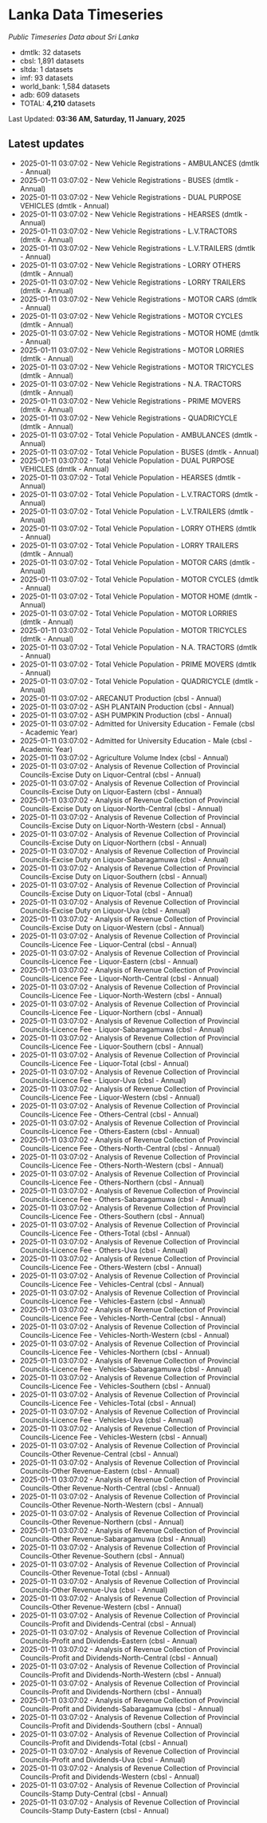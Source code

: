 # Lanka Data Timeseries
*Public Timeseries Data about Sri Lanka*

* dmtlk: 32 datasets
* cbsl: 1,891 datasets
* sltda: 1 datasets
* imf: 93 datasets
* world_bank: 1,584 datasets
* adb: 609 datasets
* TOTAL: **4,210** datasets

Last Updated: **03:36 AM, Saturday, 11 January, 2025**

## Latest updates

* 2025-01-11 03:07:02 - New Vehicle Registrations - AMBULANCES (dmtlk - Annual)
* 2025-01-11 03:07:02 - New Vehicle Registrations - BUSES (dmtlk - Annual)
* 2025-01-11 03:07:02 - New Vehicle Registrations - DUAL PURPOSE VEHICLES (dmtlk - Annual)
* 2025-01-11 03:07:02 - New Vehicle Registrations - HEARSES (dmtlk - Annual)
* 2025-01-11 03:07:02 - New Vehicle Registrations - L.V.TRACTORS (dmtlk - Annual)
* 2025-01-11 03:07:02 - New Vehicle Registrations - L.V.TRAILERS (dmtlk - Annual)
* 2025-01-11 03:07:02 - New Vehicle Registrations - LORRY OTHERS (dmtlk - Annual)
* 2025-01-11 03:07:02 - New Vehicle Registrations - LORRY TRAILERS (dmtlk - Annual)
* 2025-01-11 03:07:02 - New Vehicle Registrations - MOTOR CARS (dmtlk - Annual)
* 2025-01-11 03:07:02 - New Vehicle Registrations - MOTOR CYCLES (dmtlk - Annual)
* 2025-01-11 03:07:02 - New Vehicle Registrations - MOTOR HOME (dmtlk - Annual)
* 2025-01-11 03:07:02 - New Vehicle Registrations - MOTOR LORRIES (dmtlk - Annual)
* 2025-01-11 03:07:02 - New Vehicle Registrations - MOTOR TRICYCLES (dmtlk - Annual)
* 2025-01-11 03:07:02 - New Vehicle Registrations - N.A. TRACTORS (dmtlk - Annual)
* 2025-01-11 03:07:02 - New Vehicle Registrations - PRIME MOVERS (dmtlk - Annual)
* 2025-01-11 03:07:02 - New Vehicle Registrations - QUADRICYCLE (dmtlk - Annual)
* 2025-01-11 03:07:02 - Total Vehicle Population - AMBULANCES (dmtlk - Annual)
* 2025-01-11 03:07:02 - Total Vehicle Population - BUSES (dmtlk - Annual)
* 2025-01-11 03:07:02 - Total Vehicle Population - DUAL PURPOSE VEHICLES (dmtlk - Annual)
* 2025-01-11 03:07:02 - Total Vehicle Population - HEARSES (dmtlk - Annual)
* 2025-01-11 03:07:02 - Total Vehicle Population - L.V.TRACTORS (dmtlk - Annual)
* 2025-01-11 03:07:02 - Total Vehicle Population - L.V.TRAILERS (dmtlk - Annual)
* 2025-01-11 03:07:02 - Total Vehicle Population - LORRY OTHERS (dmtlk - Annual)
* 2025-01-11 03:07:02 - Total Vehicle Population - LORRY TRAILERS (dmtlk - Annual)
* 2025-01-11 03:07:02 - Total Vehicle Population - MOTOR CARS (dmtlk - Annual)
* 2025-01-11 03:07:02 - Total Vehicle Population - MOTOR CYCLES (dmtlk - Annual)
* 2025-01-11 03:07:02 - Total Vehicle Population - MOTOR HOME (dmtlk - Annual)
* 2025-01-11 03:07:02 - Total Vehicle Population - MOTOR LORRIES (dmtlk - Annual)
* 2025-01-11 03:07:02 - Total Vehicle Population - MOTOR TRICYCLES (dmtlk - Annual)
* 2025-01-11 03:07:02 - Total Vehicle Population - N.A. TRACTORS (dmtlk - Annual)
* 2025-01-11 03:07:02 - Total Vehicle Population - PRIME MOVERS (dmtlk - Annual)
* 2025-01-11 03:07:02 - Total Vehicle Population - QUADRICYCLE (dmtlk - Annual)
* 2025-01-11 03:07:02 - ARECANUT Production (cbsl - Annual)
* 2025-01-11 03:07:02 - ASH PLANTAIN Production (cbsl - Annual)
* 2025-01-11 03:07:02 - ASH PUMPKIN Production (cbsl - Annual)
* 2025-01-11 03:07:02 - Admitted for University Education - Female (cbsl - Academic Year)
* 2025-01-11 03:07:02 - Admitted for University Education - Male (cbsl - Academic Year)
* 2025-01-11 03:07:02 - Agriculture Volume Index (cbsl - Annual)
* 2025-01-11 03:07:02 - Analysis of Revenue Collection of Provincial Councils-Excise Duty on Liquor-Central (cbsl - Annual)
* 2025-01-11 03:07:02 - Analysis of Revenue Collection of Provincial Councils-Excise Duty on Liquor-Eastern (cbsl - Annual)
* 2025-01-11 03:07:02 - Analysis of Revenue Collection of Provincial Councils-Excise Duty on Liquor-North-Central (cbsl - Annual)
* 2025-01-11 03:07:02 - Analysis of Revenue Collection of Provincial Councils-Excise Duty on Liquor-North-Western (cbsl - Annual)
* 2025-01-11 03:07:02 - Analysis of Revenue Collection of Provincial Councils-Excise Duty on Liquor-Northern (cbsl - Annual)
* 2025-01-11 03:07:02 - Analysis of Revenue Collection of Provincial Councils-Excise Duty on Liquor-Sabaragamuwa (cbsl - Annual)
* 2025-01-11 03:07:02 - Analysis of Revenue Collection of Provincial Councils-Excise Duty on Liquor-Southern (cbsl - Annual)
* 2025-01-11 03:07:02 - Analysis of Revenue Collection of Provincial Councils-Excise Duty on Liquor-Total (cbsl - Annual)
* 2025-01-11 03:07:02 - Analysis of Revenue Collection of Provincial Councils-Excise Duty on Liquor-Uva (cbsl - Annual)
* 2025-01-11 03:07:02 - Analysis of Revenue Collection of Provincial Councils-Excise Duty on Liquor-Western (cbsl - Annual)
* 2025-01-11 03:07:02 - Analysis of Revenue Collection of Provincial Councils-Licence Fee - Liquor-Central (cbsl - Annual)
* 2025-01-11 03:07:02 - Analysis of Revenue Collection of Provincial Councils-Licence Fee - Liquor-Eastern (cbsl - Annual)
* 2025-01-11 03:07:02 - Analysis of Revenue Collection of Provincial Councils-Licence Fee - Liquor-North-Central (cbsl - Annual)
* 2025-01-11 03:07:02 - Analysis of Revenue Collection of Provincial Councils-Licence Fee - Liquor-North-Western (cbsl - Annual)
* 2025-01-11 03:07:02 - Analysis of Revenue Collection of Provincial Councils-Licence Fee - Liquor-Northern (cbsl - Annual)
* 2025-01-11 03:07:02 - Analysis of Revenue Collection of Provincial Councils-Licence Fee - Liquor-Sabaragamuwa (cbsl - Annual)
* 2025-01-11 03:07:02 - Analysis of Revenue Collection of Provincial Councils-Licence Fee - Liquor-Southern (cbsl - Annual)
* 2025-01-11 03:07:02 - Analysis of Revenue Collection of Provincial Councils-Licence Fee - Liquor-Total (cbsl - Annual)
* 2025-01-11 03:07:02 - Analysis of Revenue Collection of Provincial Councils-Licence Fee - Liquor-Uva (cbsl - Annual)
* 2025-01-11 03:07:02 - Analysis of Revenue Collection of Provincial Councils-Licence Fee - Liquor-Western (cbsl - Annual)
* 2025-01-11 03:07:02 - Analysis of Revenue Collection of Provincial Councils-Licence Fee - Others-Central (cbsl - Annual)
* 2025-01-11 03:07:02 - Analysis of Revenue Collection of Provincial Councils-Licence Fee - Others-Eastern (cbsl - Annual)
* 2025-01-11 03:07:02 - Analysis of Revenue Collection of Provincial Councils-Licence Fee - Others-North-Central (cbsl - Annual)
* 2025-01-11 03:07:02 - Analysis of Revenue Collection of Provincial Councils-Licence Fee - Others-North-Western (cbsl - Annual)
* 2025-01-11 03:07:02 - Analysis of Revenue Collection of Provincial Councils-Licence Fee - Others-Northern (cbsl - Annual)
* 2025-01-11 03:07:02 - Analysis of Revenue Collection of Provincial Councils-Licence Fee - Others-Sabaragamuwa (cbsl - Annual)
* 2025-01-11 03:07:02 - Analysis of Revenue Collection of Provincial Councils-Licence Fee - Others-Southern (cbsl - Annual)
* 2025-01-11 03:07:02 - Analysis of Revenue Collection of Provincial Councils-Licence Fee - Others-Total (cbsl - Annual)
* 2025-01-11 03:07:02 - Analysis of Revenue Collection of Provincial Councils-Licence Fee - Others-Uva (cbsl - Annual)
* 2025-01-11 03:07:02 - Analysis of Revenue Collection of Provincial Councils-Licence Fee - Others-Western (cbsl - Annual)
* 2025-01-11 03:07:02 - Analysis of Revenue Collection of Provincial Councils-Licence Fee - Vehicles-Central (cbsl - Annual)
* 2025-01-11 03:07:02 - Analysis of Revenue Collection of Provincial Councils-Licence Fee - Vehicles-Eastern (cbsl - Annual)
* 2025-01-11 03:07:02 - Analysis of Revenue Collection of Provincial Councils-Licence Fee - Vehicles-North-Central (cbsl - Annual)
* 2025-01-11 03:07:02 - Analysis of Revenue Collection of Provincial Councils-Licence Fee - Vehicles-North-Western (cbsl - Annual)
* 2025-01-11 03:07:02 - Analysis of Revenue Collection of Provincial Councils-Licence Fee - Vehicles-Northern (cbsl - Annual)
* 2025-01-11 03:07:02 - Analysis of Revenue Collection of Provincial Councils-Licence Fee - Vehicles-Sabaragamuwa (cbsl - Annual)
* 2025-01-11 03:07:02 - Analysis of Revenue Collection of Provincial Councils-Licence Fee - Vehicles-Southern (cbsl - Annual)
* 2025-01-11 03:07:02 - Analysis of Revenue Collection of Provincial Councils-Licence Fee - Vehicles-Total (cbsl - Annual)
* 2025-01-11 03:07:02 - Analysis of Revenue Collection of Provincial Councils-Licence Fee - Vehicles-Uva (cbsl - Annual)
* 2025-01-11 03:07:02 - Analysis of Revenue Collection of Provincial Councils-Licence Fee - Vehicles-Western (cbsl - Annual)
* 2025-01-11 03:07:02 - Analysis of Revenue Collection of Provincial Councils-Other Revenue-Central (cbsl - Annual)
* 2025-01-11 03:07:02 - Analysis of Revenue Collection of Provincial Councils-Other Revenue-Eastern (cbsl - Annual)
* 2025-01-11 03:07:02 - Analysis of Revenue Collection of Provincial Councils-Other Revenue-North-Central (cbsl - Annual)
* 2025-01-11 03:07:02 - Analysis of Revenue Collection of Provincial Councils-Other Revenue-North-Western (cbsl - Annual)
* 2025-01-11 03:07:02 - Analysis of Revenue Collection of Provincial Councils-Other Revenue-Northern (cbsl - Annual)
* 2025-01-11 03:07:02 - Analysis of Revenue Collection of Provincial Councils-Other Revenue-Sabaragamuwa (cbsl - Annual)
* 2025-01-11 03:07:02 - Analysis of Revenue Collection of Provincial Councils-Other Revenue-Southern (cbsl - Annual)
* 2025-01-11 03:07:02 - Analysis of Revenue Collection of Provincial Councils-Other Revenue-Total (cbsl - Annual)
* 2025-01-11 03:07:02 - Analysis of Revenue Collection of Provincial Councils-Other Revenue-Uva (cbsl - Annual)
* 2025-01-11 03:07:02 - Analysis of Revenue Collection of Provincial Councils-Other Revenue-Western (cbsl - Annual)
* 2025-01-11 03:07:02 - Analysis of Revenue Collection of Provincial Councils-Profit and Dividends-Central (cbsl - Annual)
* 2025-01-11 03:07:02 - Analysis of Revenue Collection of Provincial Councils-Profit and Dividends-Eastern (cbsl - Annual)
* 2025-01-11 03:07:02 - Analysis of Revenue Collection of Provincial Councils-Profit and Dividends-North-Central (cbsl - Annual)
* 2025-01-11 03:07:02 - Analysis of Revenue Collection of Provincial Councils-Profit and Dividends-North-Western (cbsl - Annual)
* 2025-01-11 03:07:02 - Analysis of Revenue Collection of Provincial Councils-Profit and Dividends-Northern (cbsl - Annual)
* 2025-01-11 03:07:02 - Analysis of Revenue Collection of Provincial Councils-Profit and Dividends-Sabaragamuwa (cbsl - Annual)
* 2025-01-11 03:07:02 - Analysis of Revenue Collection of Provincial Councils-Profit and Dividends-Southern (cbsl - Annual)
* 2025-01-11 03:07:02 - Analysis of Revenue Collection of Provincial Councils-Profit and Dividends-Total (cbsl - Annual)
* 2025-01-11 03:07:02 - Analysis of Revenue Collection of Provincial Councils-Profit and Dividends-Uva (cbsl - Annual)
* 2025-01-11 03:07:02 - Analysis of Revenue Collection of Provincial Councils-Profit and Dividends-Western (cbsl - Annual)
* 2025-01-11 03:07:02 - Analysis of Revenue Collection of Provincial Councils-Stamp Duty-Central (cbsl - Annual)
* 2025-01-11 03:07:02 - Analysis of Revenue Collection of Provincial Councils-Stamp Duty-Eastern (cbsl - Annual)